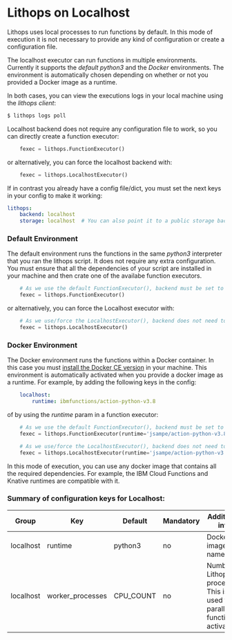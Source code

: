 # Lithops on Localhost

Lithops uses local processes to run functions by default. In this mode of execution it is not necessary to provide any kind of configuration or create a configuration file. 

The localhost executor can run functions in multiple environments. Currently it supports the *default python3* and the *Docker* environments. The environment is automatically chosen depending on whether or not you provided a Docker image as a runtime.

In both cases, you can view the executions logs in your local machine using the *lithops client*:

```bash
$ lithops logs poll
```

Localhost backend does not require any configuration file to work, so you can directly create a function executor:

```python
    fexec = lithops.FunctionExecutor()
```

or alternatively, you can force the localhost backend with:

```python
    fexec = lithops.LocalhostExecutor()
```

If in contrast you already have a config file/dict, you must set the next keys in your config to make it working:

```yaml
lithops:
    backend: localhost
    storage: localhost  # You can also point it to a public storage backend, such as aws_s3 or ibm_cos
```

### Default Environment
The default environment runs the functions in the same *python3* interpreter that you ran the lithops script.
It does not require any extra configuration. You must ensure that all the dependencies of your script are installed in your machine and then crate one of the availabe function executors.

```python
    # As we use the default FunctionExecutor(), backend must be set to localhost in config
    fexec = lithops.FunctionExecutor()
```

or alternatively, you can force the Localhost executor with:

```python
    # As we use/force the LocalhostExecutor(), backend does not need to be set to localhost in config
    fexec = lithops.LocalhostExecutor()
```


### Docker Environment
The Docker environment runs the functions within a Docker container. In this case you must [install the Docker CE version](https://docs.docker.com/get-docker/) in your machine. This environment is automatically activated when you provide a docker image as a runtime. For example, by adding the following keys in the config:

```yaml
    localhost:
        runtime: ibmfunctions/action-python-v3.8
```

of by using the *runtime* param in a function executor:


```python
    # As we use the default FunctionExecutor(), backend must be set to localhost in config
    fexec = lithops.FunctionExecutor(runtime='jsampe/action-python-v3.8')
```

```python
    # As we use/force the LocalhostExecutor(), backend does not need to be set to localhost in config
    fexec = lithops.LocalhostExecutor(runtime='jsampe/action-python-v3.8')
```

In this mode of execution, you can use any docker image that contains all the required dependencies. For example, the IBM Cloud Functions and Knative runtimes are compatible with it.


### Summary of configuration keys for Localhost:

|Group|Key|Default|Mandatory|Additional info|
|---|---|---|---|---|
|localhost | runtime |  python3  | no | Docker image name |
|localhost | worker_processes | CPU_COUNT | no | Number of Lithops processes. This is used to parallelize function activations |
